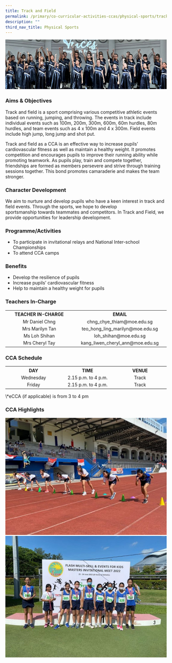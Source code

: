 ```yaml
---
title: Track and Field
permalink: /primary/co-curricular-activities-ccas/physical-sports/track-and-field/
description: ""
third_nav_title: Physical Sports
---
```

![](/images/01%20Banner%20Photos/cca.jpg)

### **Aims &amp; Objectives**
<p>Track and field is a sport comprising various competitive athletic events based on running, jumping, and throwing. The events in track include individual events such as 100m, 200m, 300m, 600m, 60m hurdles, 80m hurdles, and team events such as 4 x 100m and 4 x 300m. Field events include high jump, long jump and shot put.</p>
<p>Track and field as a CCA is an effective way to increase pupils’ cardiovascular fitness as well as maintain a healthy weight. It promotes competition and encourages pupils to improve their running ability while promoting teamwork. As pupils play, train and compete together, friendships are formed as members persevere and strive through training sessions together. This bond promotes camaraderie and makes the team stronger.</p>

### **Character Development**
<p>We aim to nurture and develop pupils who have a keen interest in track and field events. Through the sports, we hope to develop sportsmanship&nbsp;towards teammates and competitors. In Track and Field, we provide opportunities for leadership development.</p>

### **Programme/Activities**
<ul>
<li>To participate in invitational relays and National Inter-school Championships</li>
<li>To attend CCA camps</li>
</ul>

### **Benefits**
<ul>
<li>Develop the resilience of pupils</li>
<li>Increase pupils’ cardiovascular fitness</li>
<li>Help to maintain a healthy weight for pupils</li>
</ul>

### **Teachers In-Charge**&nbsp;
<table width="619">
<tbody>
<tr>
<th style="text-align: center;">TEACHER IN-CHARGE</th>
<th style="text-align: center;">EMAIL</th>
</tr>
<tr>
<td style="text-align: center;" width="309">Mr Daniel Chng</td>
<td style="text-align: center;" width="309">chng_chye_thiam@moe.edu.sg</td>
</tr>
<tr>
<td style="text-align: center;" width="309">Mrs Marilyn Tan</td>
<td style="text-align: center;" width="309">teo_hong_ling_marilyn@moe.edu.sg</td>
</tr>

<tr>
<td style="text-align: center;" width="309">Ms Loh Shihan</td>
<td style="text-align: center;" width="309">loh_shihan@moe.edu.sg</td>
</tr>
<tr>
<td style="text-align: center;" width="309">Mrs Cheryl Tay</td>
<td style="text-align: center;" width="309">kang_liwen_cheryl_ann@moe.edu.sg</td>
</tr>
</tbody>
</table>

### **CCA Schedule**&nbsp;
<table>
<tbody>
<tr>
<th style="text-align: center;">DAY</th>
<th style="text-align: center;">TIME</th>
<th style="text-align: center;">VENUE</th>
</tr>
<tr>
<td style="text-align: center;" width="205">Wednesday</td>
<td style="text-align: center;" width="205">2.15 p.m. to 4 p.m.</td>
<td style="text-align: center;" width="205">Track</td>
</tr>
<tr>
<td style="text-align: center;" width="205">Friday</td>
<td style="text-align: center;" width="205">2.15 p.m. to 4 p.m.</td>
<td style="text-align: center;" width="205">Track</td>
</tr>
</tbody>
</table>
\*eCCA (if applicable) is from 3 to 4 pm

### **CCA Highlights**

![](/images/04%20CCAs/Track%20and%20Field2023_01.jpg)<br>
![](/images/04%20CCAs/Track%20and%20Field2023_02.jpg)